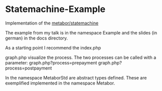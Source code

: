 Statemachine-Example
====================

Implementation of the [metabor/statemachine](https://github.com/Metabor/MetaborStd)

The example from my talk is in the namespace Example and the slides (in german) in the docs directory.

As a starting point I recommend the index.php

graph.php visualize the process.
The two processes can be called with a parameter:
graph.php?process=prepayment
graph.php?process=postpayment

In the namespace MetaborStd are abstract types defined.
These are exemplified implemented in the namespace Metabor.